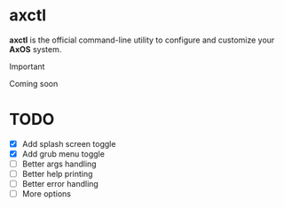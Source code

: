 # axctl

**axctl** is the official command-line utility to configure and customize your **AxOS** system.

> [!IMPORTANT]
> Coming soon

# TODO

- [x] Add splash screen toggle
- [x] Add grub menu toggle
- [ ] Better args handling
- [ ] Better help printing
- [ ] Better error handling
- [ ] More options